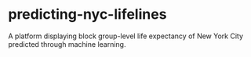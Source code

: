 # predicting-nyc-lifelines
A platform displaying block group-level life expectancy of New York City predicted through machine learning.
